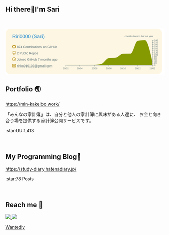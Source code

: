 ## Hi there:raised_hands:I'm Sari
<br>

[![](https://raw.githubusercontent.com/Riri0000/Riri0000/main/profile-summary-card-output/solarized/0-profile-details.svg)](https://github.com/vn7n24fzkq/github-profile-summary-cards)
<br>

## Portfolio :earth_asia:
https://min-kakeibo.work/
<p>「みんなの家計簿」は、自分と他人の家計簿に興味がある人達に、
お金と向き合う場を提供する家計簿公開サービスです。</p>
<p>:star:UU:1,413</p>
<br>

## My Programming Blog:blue_book:
https://study-diary.hatenadiary.jp/
<p>:star:78 Posts</p>
<br>

## Reach me :sunflower:
  <a href="http://twitter.com/ririko63279">
    <img height="20" src="https://img.shields.io/twitter/follow/ririko63279?label=Twitter&logo=twitter&style=flat" />
  </a>

 <a href="http://qiita.com/riri34566">
    <img height="20" src="https://qiita-badge.apiapi.app/s/riri34566/posts.svg" />
 </a>
 <br>

 [Wantedly](https://www.wantedly.com/id/sari_oo)
 <br>
